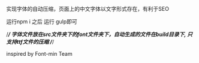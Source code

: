﻿实现字体的自动压缩，页面上的中文字体以文字形式存在，有利于SEO

运行npm i 之后 运行 gulp即可


/***/
字体文件放在src文件夹下的font文件夹下，自动生成的文件在build目录下, 只支持ttf文件的压缩
/***/


inspired by Font-min Team
